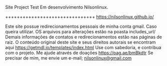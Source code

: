 Site Project Test
Em desenvolvimento
Nilsonlinux.


+++++++++++++++++++++++++++++++
https://nilsonlinux.github.io/

Este site possue redirecionamentos pessoais de minha conta gmail. 
Caso queira utilizar. OS arquivos para alterações estão na poasta includes_url/
Demais informações de contatos e redirecionamentos estão nas páginas de raiz. 
O conteúdo original deste site e seus direitos autorais se encontram aqui https://getmdl.io/templates/index.html
Use com sabedoria, e contribua com o projeto. Me ajude através de doações
https://pag.ae/bmBkdtr
Se precisar de mim, me envie um e-mail;
nilsonlinux@gmail.com


